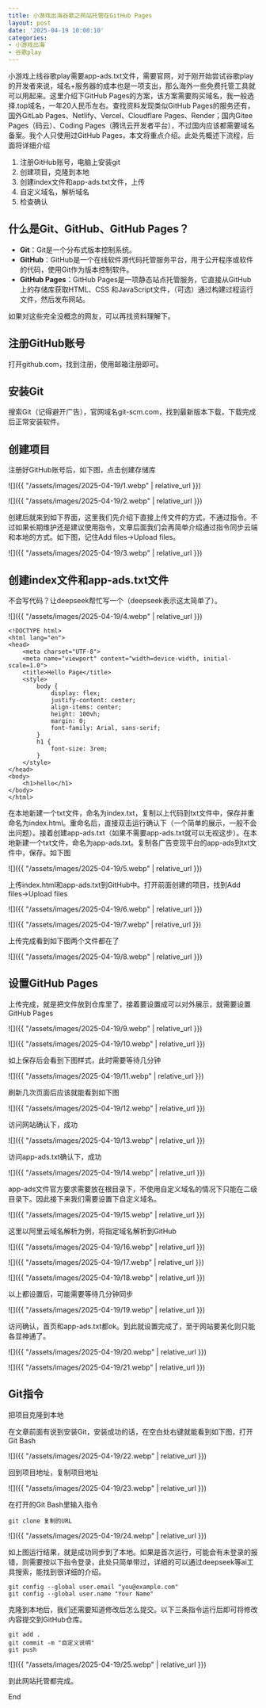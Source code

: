 ```yaml
---
title: 小游戏出海谷歌之网站托管在GitHub Pages
layout: post
date: '2025-04-19 10:00:10'
categories:
- 小游戏出海
- 谷歌play
---
```


小游戏上线谷歌play需要app-ads.txt文件，需要官网，对于刚开始尝试谷歌play的开发者来说，域名+服务器的成本也是一项支出，那么海外一些免费托管工具就可以用起来。这里介绍下GitHub Pages的方案，该方案需要购买域名，我一般选择.top域名，一年20人民币左右。查找资料发现类似GitHub Pages的服务还有，国外GitLab Pages、Netlify、Vercel、Cloudflare Pages、Render；国内Gitee Pages（码云）、Coding Pages（腾讯云开发者平台），不过国内应该都需要域名备案。我个人只使用过GitHub Pages，本文将重点介绍。此处先概述下流程，后面将详细介绍

1. 注册GitHub账号，电脑上安装git
2. 创建项目，克隆到本地
3. 创建index文件和app-ads.txt文件，上传
4. 自定义域名，解析域名
5. 检查确认

## 什么是Git、GitHub、GitHub Pages？

- **Git**：Git是一个分布式版本控制系统。
- **GitHub**：GitHub是一个在线软件源代码托管服务平台，用于公开程序或软件的代码，使用Git作为版本控制软件。
- **GitHub Pages**：GitHub Pages是一项静态站点托管服务，它直接从GitHub上的存储库获取HTML、CSS 和JavaScript文件，（可选）通过构建过程运行文件，然后发布网站。

如果对这些完全没概念的网友，可以再找资料理解下。

## 注册GitHub账号

打开github.com，找到注册，使用邮箱注册即可。

## 安装Git

搜索Git（记得避开广告），官网域名git-scm.com，找到最新版本下载，下载完成后正常安装软件。

## 创建项目

注册好GitHub账号后，如下图，点击创建存储库

![]({{ "/assets/images/2025-04-19/1.webp" | relative_url }})

![]({{ "/assets/images/2025-04-19/2.webp" | relative_url }})

创建后就来到如下界面，这里我们先介绍下直接上传文件的方式，不通过指令。不过如果长期维护还是建议使用指令，文章后面我们会再简单介绍通过指令同步云端和本地的方式。如下图，记住Add files→Upload files。

![]({{ "/assets/images/2025-04-19/3.webp" | relative_url }})

## 创建index文件和app-ads.txt文件

不会写代码？让deepseek帮忙写一个（deepseek表示这太简单了）。

![]({{ "/assets/images/2025-04-19/4.webp" | relative_url }})

```
<!DOCTYPE html>
<html lang="en">
<head>
    <meta charset="UTF-8">
    <meta name="viewport" content="width=device-width, initial-scale=1.0">
    <title>Hello Page</title>
    <style>
        body {
            display: flex;
            justify-content: center;
            align-items: center;
            height: 100vh;
            margin: 0;
            font-family: Arial, sans-serif;
        }
        h1 {
            font-size: 3rem;
        }
    </style>
</head>
<body>
    <h1>hello</h1>
</body>
</html>
```

在本地新建一个txt文件，命名为index.txt，复制以上代码到txt文件中，保存并重命名为index.html。重命名后，直接双击运行确认下（一个简单的展示，一般不会出问题）。接着创建app-ads.txt（如果不需要app-ads.txt就可以无视这步）。在本地新建一个txt文件，命名为app-ads.txt。复制各广告变现平台的app-ads到txt文件中，保存。如下图

![]({{ "/assets/images/2025-04-19/5.webp" | relative_url }})

上传index.html和app-ads.txt到GitHub中。打开前面创建的项目，找到Add files→Upload files

![]({{ "/assets/images/2025-04-19/6.webp" | relative_url }})

![]({{ "/assets/images/2025-04-19/7.webp" | relative_url }})

上传完成看到如下图两个文件都在了

![]({{ "/assets/images/2025-04-19/8.webp" | relative_url }})

## 设置GitHub Pages

上传完成，就是把文件放到仓库里了，接着要设置成可以对外展示，就需要设置GitHub Pages

![]({{ "/assets/images/2025-04-19/9.webp" | relative_url }})

![]({{ "/assets/images/2025-04-19/10.webp" | relative_url }})

如上保存后会看到下图样式，此时需要等待几分钟

![]({{ "/assets/images/2025-04-19/11.webp" | relative_url }})

刷新几次页面后应该就能看到如下图

![]({{ "/assets/images/2025-04-19/12.webp" | relative_url }})

访问网站确认下，成功

![]({{ "/assets/images/2025-04-19/13.webp" | relative_url }})

访问app-ads.txt确认下，成功

![]({{ "/assets/images/2025-04-19/14.webp" | relative_url }})

app-ads文件官方要求需要放在根目录下，不使用自定义域名的情况下只能在二级目录下。因此接下来我们需要设置下自定义域名。

![]({{ "/assets/images/2025-04-19/15.webp" | relative_url }})

这里以阿里云域名解析为例，将指定域名解析到GitHub

![]({{ "/assets/images/2025-04-19/16.webp" | relative_url }})

![]({{ "/assets/images/2025-04-19/17.webp" | relative_url }})

![]({{ "/assets/images/2025-04-19/18.webp" | relative_url }})

以上都设置后，可能需要等待几分钟同步

![]({{ "/assets/images/2025-04-19/19.webp" | relative_url }})

访问确认，首页和app-ads.txt都ok。到此就设置完成了，至于网站要美化则只能各显神通了。

![]({{ "/assets/images/2025-04-19/20.webp" | relative_url }})

![]({{ "/assets/images/2025-04-19/21.webp" | relative_url }})

## Git指令

把项目克隆到本地

在文章前面有说到安装Git，安装成功的话，在空白处右键就能看到如下图，打开Git Bash

![]({{ "/assets/images/2025-04-19/22.webp" | relative_url }})

回到项目地址，复制项目地址

![]({{ "/assets/images/2025-04-19/23.webp" | relative_url }})

在打开的Git Bash里输入指令

```
git clone 复制的URL
```

![]({{ "/assets/images/2025-04-19/24.webp" | relative_url }})

如上图运行结果，就是成功同步到了本地。如果是首次运行，可能会有未登录的报错，则需要按以下指令登录，此处只简单带过，详细的可以通过deepseek等ai工具搜索，能找到很详细的介绍。

```
git config --global user.email "you@example.com"
git config --global user.name "Your Name"
```

克隆到本地后，我们还需要知道修改后怎么提交。以下三条指令运行后即可将修改内容提交到GitHub仓库。

```
git add .
git commit -m "自定义说明"
git push
```

![]({{ "/assets/images/2025-04-19/25.webp" | relative_url }})

到此网站托管都完成。

End
